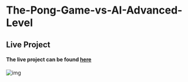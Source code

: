 # The-Pong-Game-vs-AI-Advanced-Level
## Live Project
#### The live project can be found [here](https://padmarathore.github.io/-The-Pong-Game-vs-AI---Advanced-Level/)

![img](https://user-images.githubusercontent.com/118360867/207616189-beaef3b5-c4bd-4871-968d-9ed9af810259.png)

